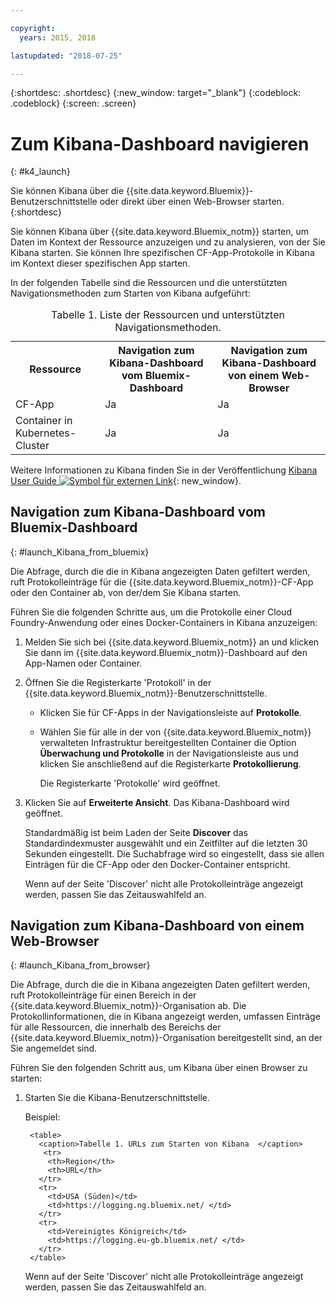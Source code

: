 ```yaml
---

copyright:
  years: 2015, 2018

lastupdated: "2018-07-25"

---
```


{:shortdesc: .shortdesc}
{:new_window: target="_blank"}
{:codeblock: .codeblock}
{:screen: .screen}


# Zum Kibana-Dashboard navigieren
{: #k4_launch}

Sie können Kibana über die {{site.data.keyword.Bluemix}}-Benutzerschnittstelle oder direkt über einen Web-Browser starten.
{:shortdesc}

Sie können Kibana über {{site.data.keyword.Bluemix_notm}} starten, um Daten im Kontext der Ressource anzuzeigen und zu analysieren, von der Sie Kibana starten. Sie können Ihre spezifischen CF-App-Protokolle in Kibana im Kontext dieser spezifischen App starten.

In der folgenden Tabelle sind die Ressourcen und die unterstützten Navigationsmethoden zum Starten von Kibana aufgeführt:

<table>
<caption>Tabelle 1. Liste der Ressourcen und unterstützten Navigationsmethoden. </caption>
  <tr>
    <th>Ressource</th>
    <th>Navigation zum Kibana-Dashboard vom Bluemix-Dashboard</th>
    <th>Navigation zum Kibana-Dashboard von einem Web-Browser</th>
  <tr>
  <tr>
    <td>CF-App</td>
    <td>Ja</td>
    <td>Ja</td>
  <tr>  
  <tr>
    <td>Container in Kubernetes-Cluster</td>
    <td>Ja</td>
    <td>Ja</td>
  <tr>  
</table>

Weitere Informationen zu Kibana finden Sie in der Veröffentlichung [Kibana User Guide ![Symbol für externen Link](../../../icons/launch-glyph.svg "Symbol für externen Link")](https://www.elastic.co/guide/en/kibana/4.1/index.html){: new_window}.
    

##  Navigation zum Kibana-Dashboard vom Bluemix-Dashboard
{: #launch_Kibana_from_bluemix}

Die Abfrage, durch die die in Kibana angezeigten Daten gefiltert werden, ruft Protokolleinträge für die {{site.data.keyword.Bluemix_notm}}-CF-App oder den Container ab, von der/dem Sie Kibana starten.

Führen Sie die folgenden Schritte aus, um die Protokolle einer Cloud Foundry-Anwendung oder eines Docker-Containers in Kibana anzuzeigen:

1. Melden Sie sich bei {{site.data.keyword.Bluemix_notm}} an und klicken Sie dann im {{site.data.keyword.Bluemix_notm}}-Dashboard auf den App-Namen oder Container. 
    
2. Öffnen Sie die Registerkarte 'Protokoll' in der {{site.data.keyword.Bluemix_notm}}-Benutzerschnittstelle.

    * Klicken Sie für CF-Apps in der Navigationsleiste auf **Protokolle**. 
    * Wählen Sie für alle in der von {{site.data.keyword.Bluemix_notm}} verwalteten Infrastruktur bereitgestellten Container die Option **Überwachung und Protokolle** in der Navigationsleiste aus und klicken Sie anschließend auf die Registerkarte **Protokollierung**. 
    
        Die Registerkarte 'Protokolle' wird geöffnet.  

3. Klicken Sie auf **Erweiterte Ansicht**. Das Kibana-Dashboard wird geöffnet.

    Standardmäßig ist beim Laden der Seite **Discover** das Standardindexmuster ausgewählt und ein Zeitfilter auf die letzten 30 Sekunden eingestellt. Die Suchabfrage wird so eingestellt, dass sie allen Einträgen für die CF-App oder den Docker-Container entspricht.

    Wenn auf der Seite 'Discover' nicht alle Protokolleinträge angezeigt werden, passen Sie das Zeitauswahlfeld an. 


##  Navigation zum Kibana-Dashboard von einem Web-Browser
{: #launch_Kibana_from_browser}

Die Abfrage, durch die die in Kibana angezeigten Daten gefiltert werden, ruft Protokolleinträge für einen Bereich in der {{site.data.keyword.Bluemix_notm}}-Organisation ab. Die Protokollinformationen, die in Kibana angezeigt werden, umfassen Einträge für alle Ressourcen, die innerhalb des Bereichs der {{site.data.keyword.Bluemix_notm}}-Organisation bereitgestellt sind, an der Sie angemeldet sind.

Führen Sie den folgenden Schritt aus, um Kibana über einen Browser zu starten:

1. Starten Sie die Kibana-Benutzerschnittstelle.
    
    Beispiel: 
      
        <table>
          <caption>Tabelle 1. URLs zum Starten von Kibana  </caption>
           <tr>
            <th>Region</th>
            <th>URL</th>
          </tr>
          <tr>
            <td>USA (Süden)</td>
            <td>https://logging.ng.bluemix.net/ </td>
          </tr>
          <tr>
            <td>Vereinigtes Königreich</td>
            <td>https://logging.eu-gb.bluemix.net/ </td>
          </tr>
        </table>

    Wenn auf der Seite 'Discover' nicht alle Protokolleinträge angezeigt werden, passen Sie das Zeitauswahlfeld an. 

